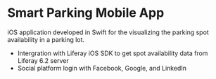 # Smart Parking Mobile App
iOS application developed in Swift for the visualizing the parking spot availability in a parking lot.

- Intergration with Liferay iOS SDK to get spot availability data from Liferay 6.2 server
- Social platform login with Facebook, Google, and LinkedIn
